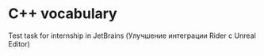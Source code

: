 # C++ vocabulary
Test task for internship in JetBrains (Улучшение интеграции Rider с Unreal Editor)
